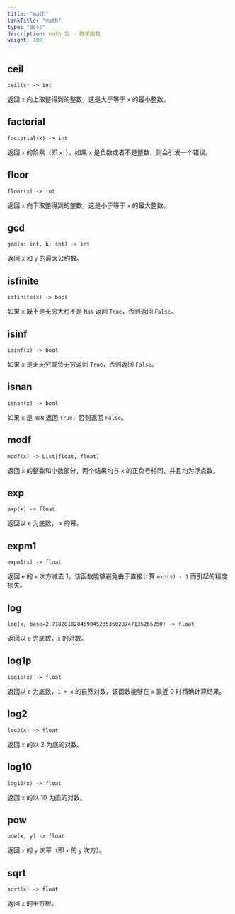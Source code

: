 ```yaml
---
title: "math"
linkTitle: "math"
type: "docs"
description: math 包 - 数学函数
weight: 100
---
```


## ceil

`ceil(x) -> int`

返回 `x` 向上取整得到的整数，这是大于等于 `x` 的最小整数。

## factorial

`factorial(x) -> int`

返回 `x` 的阶乘（即 `x!`），如果 `x` 是负数或者不是整数，则会引发一个错误。

## floor

`floor(x) -> int`

返回 `x` 向下取整得到的整数，这是小于等于 `x` 的最大整数。

## gcd

`gcd(a: int, b: int) -> int`

返回 `x` 和 `y` 的最大公约数。

## isfinite

`isfinite(x) -> bool`

如果 `x` 既不是无穷大也不是 `NaN` 返回 `True`，否则返回 `False`。

## isinf

`isinf(x) -> bool`

如果 `x` 是正无穷或负无穷返回 `True`，否则返回 `False`。

## isnan

`isnan(x) -> bool`

如果 `x` 是 `NaN` 返回 `True`，否则返回 `False`。

## modf

`modf(x) -> List[float, float]`

返回 `x` 的整数和小数部分，两个结果均与 `x` 的正负号相同，并且均为浮点数。

## exp

`exp(x) -> float`

返回以 `e` 为底数， `x` 的幂。

## expm1

`expm1(x) -> float`

返回 `e` 的 `x` 次方减去 1，该函数能够避免由于直接计算 `exp(x) - 1` 而引起的精度损失。

## log

`log(x, base=2.71828182845904523536028747135266250) -> float`

返回以 `e` 为底数，`x` 的对数。

## log1p

`log1p(x) -> float`

返回以 `e` 为底数，`1 + x` 的自然对数，该函数能够在 `x` 靠近 0 时精确计算结果。

## log2

`log2(x) -> float`

返回 `x` 的以 2 为底的对数。

## log10

`log10(x) -> float`

返回 `x` 的以 10 为底的对数。

## pow

`pow(x, y) -> float`

返回 `x` 的 `y` 次幂（即 `x` 的 `y` 次方）。

## sqrt

`sqrt(x) -> float`

返回 `x` 的平方根。

